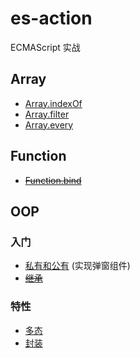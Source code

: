 # es-action

ECMAScript 实战

## Array

- [Array.indexOf](es5/Array/Array.indexOf.md)
- [Array.filter](es5/Array/Array.filter.md)
- [Array.every](es5/Array/Array.every.md)

## Function

- ~~[Function.bind](es5/Function/Function.bind.md)~~

## OOP

### 入门

- [私有和公有](OOP/private-public.md) (实现弹窗组件)
- ~~[继承](OOP/extends.md)~~

### 特性

- [多态](OOP/polymorphism.md)
- [封装](OOP/encapsulation.md)
